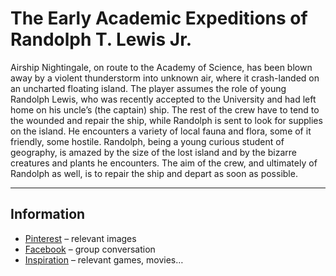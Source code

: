 # The Early Academic Expeditions of Randolph T. Lewis Jr.

Airship Nightingale, on route to the Academy of Science, has been blown away by a violent thunderstorm into unknown air, where it crash-landed on an uncharted floating island. The player assumes the role of young Randolph Lewis, who was recently accepted to the University and had left home on his uncle’s (the captain) ship. 
The rest of the crew have to tend to the wounded and repair the ship, while Randolph is sent to look for supplies on the island. He encounters a variety of local fauna and flora, some of it friendly, some hostile. Randolph, being a young curious student of geography, is amazed by the size of the lost island and by the bizarre creatures and plants he encounters. The aim of the crew, and ultimately of Randolph as well, is to repair the ship and depart as soon as possible.

---

## Information

* [Pinterest](https://cz.pinterest.com/tomasjezek1/randolph/) – relevant images
* [Facebook](https://www.facebook.com/messages/t/1587719634647705) – group conversation
* [Inspiration](https://github.com/opacut/Randolph/blob/master/Project_Documents/Inspiration.md) – relevant games, movies…